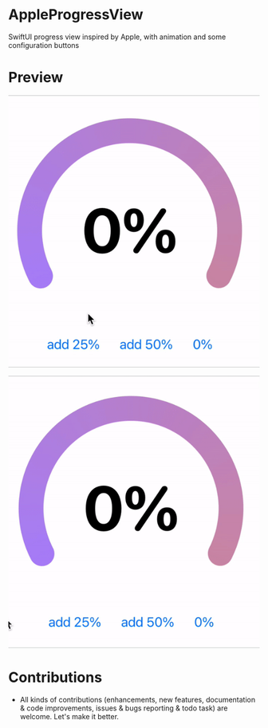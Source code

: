 # AppleProgressView
SwiftUI progress view inspired by Apple, with animation and some configuration buttons

# Preview

![](ReadmeSource/apple%20progress%20view%20demo.gif)

![](ReadmeSource/appleprogressviewshort.gif)


# Contributions

* All kinds of contributions (enhancements, new features, documentation & code improvements, issues & bugs reporting & todo task) are welcome. Let's make it better. 
